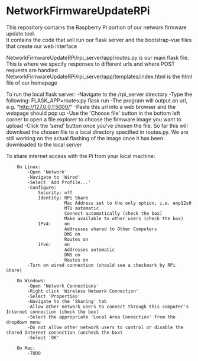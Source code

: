 # NetworkFirmwareUpdateRPi
This repository contains the Raspberry Pi portion of our network firmware update tool.  
It contains the code that will run our flask server and the bootstrap-vue files that create our web interface

NetworkFirmwareUpdateRPi/rpi_server/app/routes.py is our main flask file.  This is where we specify responses to different urls and where POST requests are handled
NetworkFirmwareUpdateRPi/rpi_server/app/templates/index.html is the html file of our homepage

To run the local flask server:
            -Navigate to the /rpi_server directory
            -Type the following:
                    FLASK_APP=routes.py flask run
            -The program will output an url, e.g. "http://127.0.0.1:5000/"
            -Paste this url into a web browser and the webpage should pop up
            -Use the 'Choose file' button in the bottom left corner to open a file explorer to choose the firmware image you want to upload
            -Click the 'send' button once you've chosen the file.  So far this will download the chosen file to a local directory specified in routes.py.  We are still working on the actual flashing of the image once it has been downloaded to the local server

To share internet access with the Pi from your local machine:

        On Linux:
            -Open 'Network'
            -Navigate to 'Wired'
            -Select 'Add Profile...'
            -Configure:
                Security: off
                Identity: RPi Share
                          Mac Address set to the only option, i.e. enp12s0
                          MTU automatic
                          Connect automatically (check the box)
                          Make available to other users (check the box)
                IPv4:     on
                          Addresses shared to Other Computers
                          DNS on
                          Routes on
                IPv6:     on
                          Addresses automatic
                          DNS on
                          Routes on
            -Turn on wired connection (should see a checkmark by RPi Share)

        On Windows:
            -Open 'Network Connections'
            -Right click 'Wireless Network Connection'
            -Select 'Properties'
            -Navigate to the 'Sharing' tab
            -Allow other network users to connect through this computer's Internet connection (check the box)
            -Select the appropriate 'Local Area Connection' from the dropdown menu
            -Do not allow other network users to control or disable the shared Internet connection (uncheck the box)
            -Select 'OK'

        On Mac:
            -TODO
